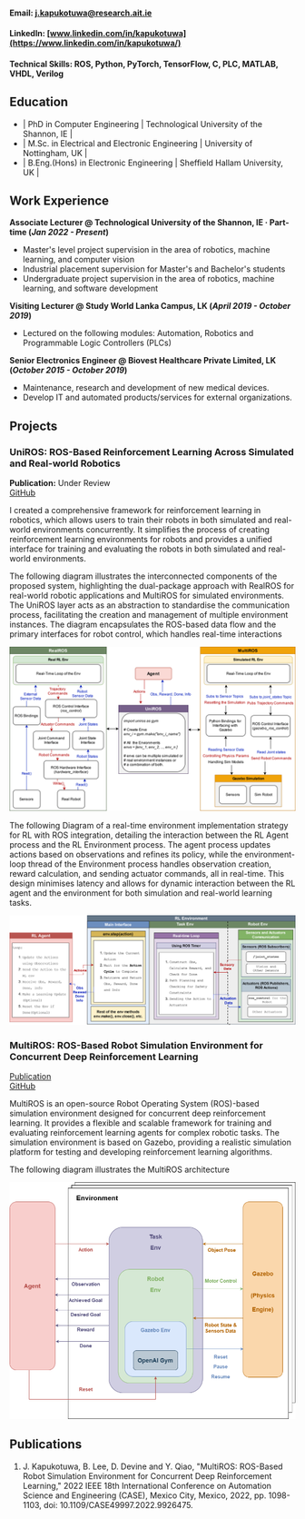 #### Email: [j.kapukotuwa@research.ait.ie](mailto:j.kapukotuwa@research.ait.ie)
#### LinkedIn: [www.linkedin.com/in/kapukotuwa](https://www.linkedin.com/in/kapukotuwa/)
#### Technical Skills: ROS, Python, PyTorch, TensorFlow, C, PLC, MATLAB, VHDL, Verilog

## Education
- | PhD in Computer Engineering | Technological University of the Shannon, IE |
- | M.Sc. in Electrical and Electronic Engineering | University of Nottingham, UK |
- | B.Eng.(Hons) in Electronic Engineering | Sheffield Hallam University, UK | 

## Work Experience
**Associate Lecturer @ Technological University of the Shannon, IE · Part-time (_Jan 2022 - Present_)**
- Master's level project supervision in the area of robotics, machine learning, and computer vision
- Industrial placement supervision for Master's and Bachelor's students
- Undergraduate project supervision in the area of robotics, machine learning, and software development

**Visiting Lecturer @ Study World Lanka Campus, LK  (_April 2019 - October 2019_)**
- Lectured on the following modules: Automation, Robotics and Programmable Logic Controllers (PLCs)

**Senior Electronics Engineer @ Biovest Healthcare Private Limited, LK (_October 2015 - October 2019_)**
- Maintenance, research and development of new medical devices.
- Develop IT and automated products/services for external organizations.

## Projects
### UniROS: ROS-Based Reinforcement Learning Across Simulated and Real-world Robotics

**Publication:** Under Review  
[GitHub](https://github.com/ncbdrck/UniROS)

I created a comprehensive framework for reinforcement learning in robotics, which allows users to train their robots in both simulated and real-world environments concurrently. It simplifies the process of creating reinforcement learning environments for robots and provides a unified interface for training and evaluating the robots in both simulated and real-world environments.

The following diagram illustrates the interconnected components of the proposed system, highlighting the dual-package approach with RealROS for real-world robotic applications and MultiROS for simulated environments. The UniROS layer acts as an abstraction to standardise the communication process, facilitating the creation and management of multiple environment instances. The diagram encapsulates the ROS-based data flow and the primary interfaces for robot control, which handles real-time interactions

![UniROS](/assets/img/abstraction_layers.png)

The following Diagram of a real-time environment implementation strategy for RL with ROS integration, detailing the interaction between the RL Agent process and the RL Environment process. The agent process updates actions based on observations and refines its policy, while the environment-loop thread of the Environment process handles observation creation, reward calculation, and sending actuator commands, all in real-time. This design minimises latency and allows for dynamic interaction between the RL agent and the environment for both simulation and real-world learning tasks.

![Real-time Environment](/assets/img/Ijrr_real_time.png)



### MultiROS: ROS-Based Robot Simulation Environment for Concurrent Deep Reinforcement Learning
[Publication](https://ieeexplore.ieee.org/document/9926475)  
[GitHub](https://github.com/ncbdrck/multiros)

MultiROS is an open-source Robot Operating System (ROS)-based simulation environment designed for concurrent deep reinforcement learning. It provides a flexible and scalable framework for training and evaluating reinforcement learning agents for complex robotic tasks. The simulation environment is based on Gazebo, providing a realistic simulation platform for testing and developing reinforcement learning algorithms.

The following diagram illustrates the MultiROS architecture

![MultiROS](/assets/img/multiros.png)


## Publications
1. J. Kapukotuwa, B. Lee, D. Devine and Y. Qiao, "MultiROS: ROS-Based Robot Simulation Environment for Concurrent Deep Reinforcement Learning," 2022 IEEE 18th International Conference on Automation Science and Engineering (CASE), Mexico City, Mexico, 2022, pp. 1098-1103, doi: 10.1109/CASE49997.2022.9926475.

